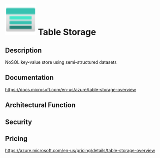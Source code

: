 # <img src ="../img/Table Storage.svg" width=100 /> Table Storage                 



## Description										
NoSQL key-value store using semi-structured datasets





## Documentation
https://docs.microsoft.com/en-us/azure/table-storage-overview



## Architectural Function




## Security




## Pricing
https://azure.microsoft.com/en-us/pricing/details/table-storage-overview



